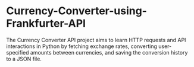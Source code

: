 # Currency-Converter-using-Frankfurter-API
The Currency Converter API project aims to learn HTTP requests and API interactions in Python by fetching exchange rates, converting user-specified amounts between currencies, and saving the conversion history to a JSON file.
